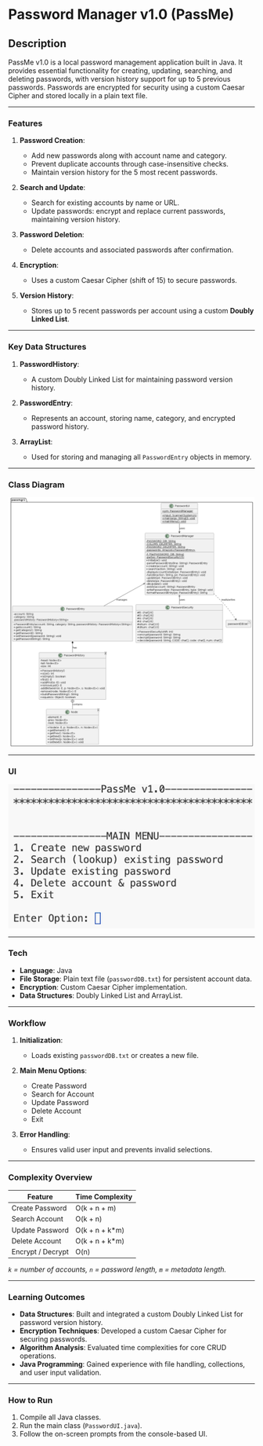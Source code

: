 # Password Manager v1.0 (PassMe)

## Description  

PassMe v1.0 is a local password management application built in Java. It provides essential functionality for creating, updating, searching, and deleting passwords, with version history support for up to 5 previous passwords. Passwords are encrypted for security using a custom Caesar Cipher and stored locally in a plain text file.

---

### Features  

1. **Password Creation**:  
   - Add new passwords along with account name and category.  
   - Prevent duplicate accounts through case-insensitive checks.  
   - Maintain version history for the 5 most recent passwords.  

2. **Search and Update**:  
   - Search for existing accounts by name or URL.  
   - Update passwords: encrypt and replace current passwords, maintaining version history.  

3. **Password Deletion**:  
   - Delete accounts and associated passwords after confirmation.  

4. **Encryption**:  
   - Uses a custom Caesar Cipher (shift of 15) to secure passwords.  

5. **Version History**:  
   - Stores up to 5 recent passwords per account using a custom **Doubly Linked List**.  

---

### Key Data Structures  

1. **PasswordHistory**:  
   - A custom Doubly Linked List for maintaining password version history.  

2. **PasswordEntry**:  
   - Represents an account, storing name, category, and encrypted password history.  

3. **ArrayList**:  
   - Used for storing and managing all `PasswordEntry` objects in memory.  

---

### Class Diagram

![Class Diagram](images/PassMe1.0_Class_Diagram.png)

---

### UI

![Main Menu](images/PassMe1.0_MainMenu.png)

---

### Tech  

- **Language**: Java  
- **File Storage**: Plain text file (`passwordDB.txt`) for persistent account data.  
- **Encryption**: Custom Caesar Cipher implementation.  
- **Data Structures**: Doubly Linked List and ArrayList.  

---

### Workflow  

1. **Initialization**:  
   - Loads existing `passwordDB.txt` or creates a new file.  

2. **Main Menu Options**:  
   - Create Password  
   - Search for Account  
   - Update Password  
   - Delete Account  
   - Exit  

3. **Error Handling**:  
   - Ensures valid user input and prevents invalid selections.  

---

### Complexity Overview  

| Feature                | Time Complexity         |  
|------------------------|--------------------------|  
| Create Password        | O(k + n + m)            |  
| Search Account         | O(k + n)                |  
| Update Password        | O(k + n + k*m)          |  
| Delete Account         | O(k + n + k*m)          |  
| Encrypt / Decrypt      | O(n)                    |  

*`k` = number of accounts, `n` = password length, `m` = metadata length.*  

---

### Learning Outcomes  

- **Data Structures**: Built and integrated a custom Doubly Linked List for password version history.  
- **Encryption Techniques**: Developed a custom Caesar Cipher for securing passwords.  
- **Algorithm Analysis**: Evaluated time complexities for core CRUD operations.  
- **Java Programming**: Gained experience with file handling, collections, and user input validation.  

---

### How to Run  

1. Compile all Java classes.  
2. Run the main class (`PasswordUI.java`).  
3. Follow the on-screen prompts from the console-based UI.
